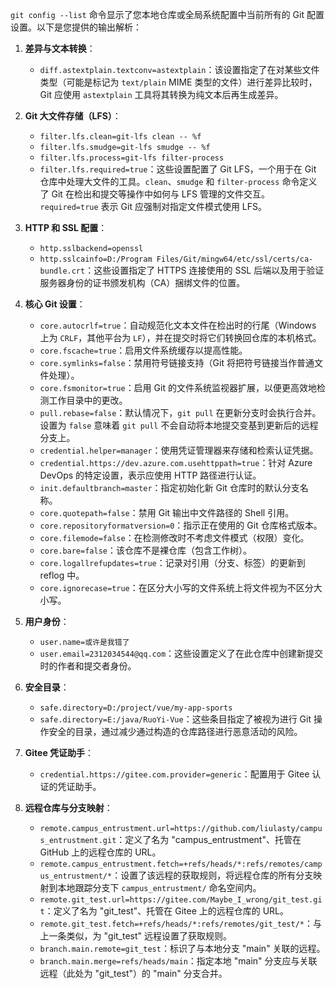 `git config --list` 命令显示了您本地仓库或全局系统配置中当前所有的 Git 配置设置。以下是您提供的输出解析：

1. **差异与文本转换**：
    
    - `diff.astextplain.textconv=astextplain`：该设置指定了在对某些文件类型（可能是标记为 `text/plain` MIME 类型的文件）进行差异比较时，Git 应使用 `astextplain` 工具将其转换为纯文本后再生成差异。
2. **Git 大文件存储（LFS）**：
    
    - `filter.lfs.clean=git-lfs clean -- %f`
    - `filter.lfs.smudge=git-lfs smudge -- %f`
    - `filter.lfs.process=git-lfs filter-process`
    - `filter.lfs.required=true`：这些设置配置了 Git LFS，一个用于在 Git 仓库中处理大文件的工具。`clean`、`smudge` 和 `filter-process` 命令定义了 Git 在检出和提交等操作中如何与 LFS 管理的文件交互。`required=true` 表示 Git 应强制对指定文件模式使用 LFS。
3. **HTTP 和 SSL 配置**：
    
    - `http.sslbackend=openssl`
    - `http.sslcainfo=D:/Program Files/Git/mingw64/etc/ssl/certs/ca-bundle.crt`：这些设置指定了 HTTPS 连接使用的 SSL 后端以及用于验证服务器身份的证书颁发机构（CA）捆绑文件的位置。
4. **核心 Git 设置**：
    
    - `core.autocrlf=true`：自动规范化文本文件在检出时的行尾（Windows 上为 `CRLF`，其他平台为 `LF`），并在提交时将它们转换回仓库的本机格式。
    - `core.fscache=true`：启用文件系统缓存以提高性能。
    - `core.symlinks=false`：禁用符号链接支持（Git 将把符号链接当作普通文件处理）。
    - `core.fsmonitor=true`：启用 Git 的文件系统监视器扩展，以便更高效地检测工作目录中的更改。
    - `pull.rebase=false`：默认情况下，`git pull` 在更新分支时会执行合并。设置为 `false` 意味着 `git pull` 不会自动将本地提交变基到更新后的远程分支上。
    - `credential.helper=manager`：使用凭证管理器来存储和检索认证凭据。
    - `credential.https://dev.azure.com.usehttppath=true`：针对 Azure DevOps 的特定设置，表示应使用 HTTP 路径进行认证。
    - `init.defaultbranch=master`：指定初始化新 Git 仓库时的默认分支名称。
    - `core.quotepath=false`：禁用 Git 输出中文件路径的 Shell 引用。
    - `core.repositoryformatversion=0`：指示正在使用的 Git 仓库格式版本。
    - `core.filemode=false`：在检测修改时不考虑文件模式（权限）变化。
    - `core.bare=false`：该仓库不是裸仓库（包含工作树）。
    - `core.logallrefupdates=true`：记录对引用（分支、标签）的更新到 reflog 中。
    - `core.ignorecase=true`：在区分大小写的文件系统上将文件视为不区分大小写。
5. **用户身份**：
    
    - `user.name=或许是我错了`
    - `user.email=2312034544@qq.com`：这些设置定义了在此仓库中创建新提交时的作者和提交者身份。
6. **安全目录**：
    
    - `safe.directory=D:/project/vue/my-app-sports`
    - `safe.directory=E:/java/RuoYi-Vue`：这些条目指定了被视为进行 Git 操作安全的目录，通过减少通过构造的仓库路径进行恶意活动的风险。
7. **Gitee 凭证助手**：
    
    - `credential.https://gitee.com.provider=generic`：配置用于 Gitee 认证的凭证助手。
8. **远程仓库与分支映射**：
    
    - `remote.campus_entrustment.url=https://github.com/liulasty/campus_entrustment.git`：定义了名为 "campus_entrustment"、托管在 GitHub 上的远程仓库的 URL。
    - `remote.campus_entrustment.fetch=+refs/heads/*:refs/remotes/campus_entrustment/*`：设置了该远程的获取规则，将远程仓库的所有分支映射到本地跟踪分支下 `campus_entrustment/` 命名空间内。
    - `remote.git_test.url=https://gitee.com/Maybe_I_wrong/git_test.git`：定义了名为 "git_test"、托管在 Gitee 上的远程仓库的 URL。
    - `remote.git_test.fetch=+refs/heads/*:refs/remotes/git_test/*`：与上一条类似，为 "git_test" 远程设置了获取规则。
    - `branch.main.remote=git_test`：标识了与本地分支 "main" 关联的远程。
    - `branch.main.merge=refs/heads/main`：指定本地 "main" 分支应与关联远程（此处为 "git_test"）的 "main" 分支合并。